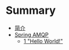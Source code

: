 # Summary

* [简介](README.md)
* [Spring AMQP](chapter1.md)
  * [1 "Hello World!"](chapter1/1-hello-world.md)

